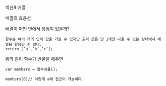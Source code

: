 섹션8 배열

배열의 효용성

배열이 어떤 면에서 장점이 있을까?
```
함수는 여러 개의 입력 값을 가질 수 있지만 출력 값은 단 1개만 나올 수 있는 상태에서 배열을 활용할 수 있다.
return [‘a’,’b’,’c’];
```
위와 같이 함수가 반환을 해주면 
```
var members = 함수이름();

members[0]// 이렇게 a에 접근이 가능하다.
```